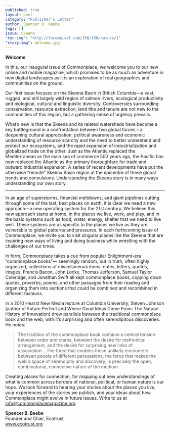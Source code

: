```yaml
---
published: true
layout: post
category: "Publisher's Letter"
author: Spencer B. Beebe
tags: []
issue: Skeena
"toc-img": "http://lorempixel.com/150/150/nature/1"
"story-img": welcome.jpg
---
```

**Welcome**

In this, our inaugural issue of Commonplace, we welcome you to our new online and mobile magazine, which promises to be as much an adventure in new digital landscapes as it is an exploration of real geographies and communities on the ground.  

Our first issue focuses on the Skeena Basin in British Columbia—a vast, rugged, and still largely wild region of salmon rivers, ecological productivity and biological, cultural and linguistic diversity. Controversies surrounding conservation, resource extraction, land title and tenure are not new to the communities of this region, but a gathering sense of urgency prevails. 

What’s new is that the Skeena and its related watersheds have become a key battleground in a confrontation between two global forces – a deepening cultural appreciation, political awareness and economic understanding of resource scarcity and the need to better understand and protect our ecosystems, and the rapid expansion of industrialization and globalized trade on the other. Just as the Atlantic replaced the Mediterranean as the main sea of commerce 500 years ago, the Pacific has now replaced the Atlantic as the primary thoroughfare for trade and outward industrial expansion. A series of recent developments have put the otherwise “remote” Skeena Basin region at the epicentre of these global trends and convulsions. Understanding the Skeena story is in many ways understanding our own story. 

***
In an age of superstorms, financial meltdowns, and giant pipelines cutting through some of the last, best places on earth, it is clear we need a new approach—a new operating system for the 21st century. We believe this new approach starts at home, in the places we live, work, and play, and in the basic systems such as food, water, energy, shelter that we need to live well. These systems are as specific to the places we live as they are vulnerable to global patterns and pressures. In each forthcoming issue of Commonplace, we invite you to visit singular places like the Skeena that are inspiring new ways of living and doing business while wrestling with the challenges of our times.

In form, Commonplace takes a cue from popular Enlightment-era “commonplace books”— seemingly random, but in truth, often highly organized, collections of miscellaneous items: notes, letters, quotes, images. Francis Bacon, John Locke, Thomas Jefferson, Samuel Taylor Coleridge, and Jonathan Swift all kept commonplace books, copying down quotes, proverbs, poems, and other passages from their reading and organizing them into sections that could be combined and recombined in different fashions. 

In a 2010 Hearst New Media lecture at Columbia University, Steven Johnson (author of Future Perfect and Where Good Ideas Come From: The Natural History of Innovation) drew parallels between the traditional commonplace book and the web, with it’s surprising and often serendipitous discoveries.  He notes: 
>The tradition of the commonplace book contains a central tension between order and chaos, between the desire for methodical arrangement, and the desire for surprising new links of association….The force that enables these unlikely encounters between people of different persuasions, the force that makes the web a space of serendipity and discovery, is precisely the open, combinatorial, connective nature of the medium.

Creating places for connection, for mapping out new understandings of what is common across borders of national, political, or human nature is our hope. We look forward to hearing your stories about the places you live, your experiences of the stories we publish, and your ideas about how Commonplace might evolve in future issues. Write to us at info@commonplacemagazine.org


**Spencer B. Beebe**  
Founder and Chair, Ecotrust  
www.ecotrust.org